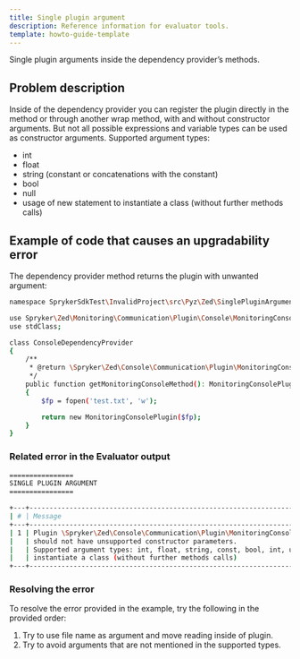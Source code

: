```yaml
---
title: Single plugin argument
description: Reference information for evaluator tools.
template: howto-guide-template
---
```


Single plugin arguments inside the dependency provider’s methods.

## Problem description

Inside of the dependency provider you can register the plugin directly in the method or through another wrap method, with and without constructor arguments. 
But not all possible expressions and variable types can be used as constructor arguments.
Supported argument types:
 - int
 - float
 - string (constant or concatenations with the constant)
 - bool 
 - null
 - usage of new statement to instantiate a class (without further methods calls)

## Example of code that causes an upgradability error

The dependency provider method returns the plugin with unwanted argument: 

```bash
namespace SprykerSdkTest\InvalidProject\src\Pyz\Zed\SinglePluginArgument;

use Spryker\Zed\Monitoring\Communication\Plugin\Console\MonitoringConsolePlugin;
use stdClass;

class ConsoleDependencyProvider
{
    /**
     * @return \Spryker\Zed\Console\Communication\Plugin\MonitoringConsolePlugin
     */
    public function getMonitoringConsoleMethod(): MonitoringConsolePlugin
    {
        $fp = fopen('test.txt', 'w');

        return new MonitoringConsolePlugin($fp);
    }
}
```
### Related error in the Evaluator output

```bash
================
SINGLE PLUGIN ARGUMENT
================

+---+---------------------------------------------------------------------------------------------------------------------------------+------------------------------------------------------------------------------------------------------------+
| # | Message                                                                                                                         | Target                                                                                                     |
+---+---------------------------------------------------------------------------------------------------------------------------------+------------------------------------------------------------------------------------------------------------+
| 1 | Plugin \Spryker\Zed\Console\Communication\Plugin\MonitoringConsolePlugin                                                        |                                                                                                            |
|   | should not have unsupported constructor parameters.                                                                             | \Pyz\InvalidProject\src\Pyz\Zed\SinglePluginArgument\ConsoleDependencyProvider::getMonitoringConsoleMethod |
|   | Supported argument types: int, float, string, const, bool, int, usage of new statement to                                       |                                                                                                            |
|   | instantiate a class (without further methods calls)                                                                             |                                                                                                            |
+---+---------------------------------------------------------------------------------------------------------------------------------+------------------------------------------------------------------------------------------------------------+
```

### Resolving the error
To resolve the error provided in the example, try the following in the provided order:
1. Try to use file name as argument and move reading inside of plugin.
2. Try to avoid arguments that are not mentioned in the supported types.

